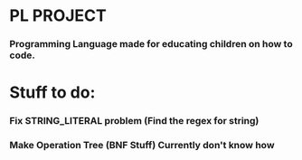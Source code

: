 # PL PROJECT
### Programming Language made for educating children on how to code.

# Stuff to do:
### Fix STRING_LITERAL problem (Find the regex for string)
### Make Operation Tree (BNF Stuff) Currently don't know how
